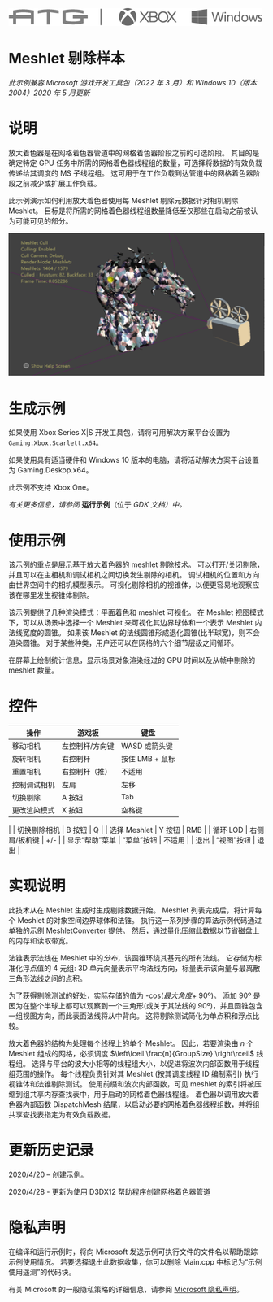 ![](./media/image1.png)

# Meshlet 剔除样本

*此示例兼容 Microsoft 游戏开发工具包（2022 年 3 月）和 Windows 10（版本 2004）2020 年 5 月更新*

# 说明

放大着色器是在网格着色器管道中的网格着色器阶段之前的可选阶段。 其目的是确定特定 GPU 任务中所需的网格着色器线程组的数量，可选择将数据的有效负载传递给其调度的 MS 子线程组。 这可用于在工作负载到达管道中的网格着色器阶段之前减少或扩展工作负载。

此示例演示如何利用放大着色器使用每 Meshlet 剔除元数据针对相机剔除 Meshlet。 目标是将所需的网格着色器线程组数量降低至仅那些在启动之前被认为可能可见的部分。

![](./media/image3.png)

# 生成示例

如果使用 Xbox Series X|S 开发工具包，请将可用解决方案平台设置为 `Gaming.Xbox.Scarlett.x64`。

如果使用具有适当硬件和 Windows 10 版本的电脑，请将活动解决方案平台设置为 Gaming.Deskop.x64。

此示例不支持 Xbox One。

*有关更多信息，请参阅*&nbsp;__运行示例__（位于 *GDK&nbsp;文档）中。*

# 使用示例

该示例的重点是展示基于放大着色器的 meshlet 剔除技术。 可以打开/关闭剔除，并且可以在主相机和调试相机之间切换发生剔除的相机。 调试相机的位置和方向由世界空间中的相机模型表示。 可视化剔除相机的视锥体，以便更容易地观察应该在哪里发生视锥体剔除。

该示例提供了几种渲染模式：平面着色和 meshlet 可视化。 在 Meshlet 视图模式下，可以从场景中选择一个 Meshlet 来可视化其边界球体和一个表示 Meshlet 内法线宽度的圆锥。 如果该 Meshlet 的法线圆锥形成退化圆锥(比半球宽)，则不会渲染圆锥。 对于某些种类，用户还可以在网格的六个细节层级之间循环。

在屏幕上绘制统计信息，显示场景对象渲染经过的 GPU 时间以及从帧中剔除的 meshlet 数量。

# 控件

| 操作 | 游戏板 | 键盘 |
|---|---|---|
| 移动相机 | 左控制杆/方向键 | WASD 或箭头键 |
| 旋转相机 | 右控制杆 | 按住 LMB + 鼠标 |
| 重置相机 | 右控制杆（推） | 不适用 |
| 控制调试相机 | 左肩 | 左移 |
| 切换剔除 | A 按钮 | Tab |
| 更改渲染模式 | X 按钮 | 空格键
 |
| 切换剔除相机 | B 按钮 | Q |
| 选择 Meshlet | Y 按钮 | RMB |
| 循环 LOD | 右侧肩/扳机键 | +/- |
| 显示&ldquo;帮助&rdquo;菜单 | &ldquo;菜单&rdquo;按钮 | 不适用 |
| 退出 | &ldquo;视图&rdquo;按钮 | 退出 |

# 实现说明

此技术从在 Meshlet 生成时生成剔除数据开始。 Meshlet 列表完成后，将计算每个 Meshlet 的对象空间边界球体和法锥。 执行这一系列步骤的算法示例代码通过单独的示例 MeshletConverter 提供。 然后，通过量化压缩此数据以节省磁盘上的内存和读取带宽。

法锥表示法线在 Meshlet 中的*分布*，该圆锥环绕其基元的所有法线。 它存储为标准化浮点值的 4 元组: 3D 单元向量表示平均法线方向，标量表示该向量与最离散三角形法线之间的点积。

为了获得剔除测试的好处，实际存储的值为 -cos(*最大角度*+ 90º)。 添加 90º 是因为在整个半球上都可以观察到一个三角形(或关于其法线的 90º)，并且圆锥包含一组视图方向，而此表面法线将从中背向。 这将剔除测试简化为单点积和浮点比较。

放大着色器的结构为处理每个线程上的单个 Meshlet。 因此，若要渲染由 *n* 个 Meshlet 组成的网格，必须调度 $\left\lceil \frac{n}{GroupSize} \right\rceil$ 线程组。 选择与平台的波大小相等的线程组大小，以促进将波次内部函数用于线程组范围的操作。 每个线程负责针对其 Meshlet (按其调度线程 ID 编制索引) 执行视锥体和法锥剔除测试。 使用前缀和波次内部函数，可见 meshlet 的索引将被压缩到组共享内存查找表中，用于启动的网格着色器线程组。 着色器以调用放大着色器内部函数 DispatchMesh 结尾，以启动必要的网格着色器线程组数，并将组共享查找表指定为有效负载数据。

# 更新历史记录

2020/4/20 &ndash; 创建示例。

2020/4/28 - 更新为使用 D3DX12 帮助程序创建网格着色器管道

# 隐私声明

在编译和运行示例时，将向 Microsoft 发送示例可执行文件的文件名以帮助跟踪示例使用情况。 若要选择退出此数据收集，你可以删除 Main.cpp 中标记为&ldquo;示例使用遥测&rdquo;的代码块。

有关 Microsoft 的一般隐私策略的详细信息，请参阅 [Microsoft 隐私声明](https://privacy.microsoft.com/en-us/privacystatement/)。


